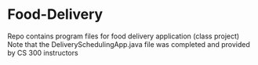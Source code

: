 # Food-Delivery
Repo contains program files for food delivery application (class project)
Note that the DeliverySchedulingApp.java file was completed and provided by CS 300 instructors
